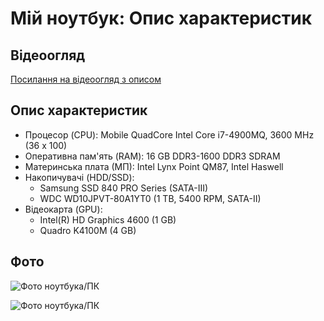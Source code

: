 # Мій ноутбук: Опис характеристик

## Відеоогляд
[Посилання на відеоогляд з описом](https://youtu.be/MvYyPmF05BA?si=Ei5cqRTS7d6eWCx4)

## Опис характеристик
- Процесор (CPU): Mobile QuadCore Intel Core i7-4900MQ, 3600 MHz (36 x 100)
- Оперативна пам'ять (RAM): 16 GB DDR3-1600 DDR3 SDRAM
- Материнська плата (МП): Intel Lynx Point QM87, Intel Haswell
- Накопичувачі (HDD/SSD):
  - Samsung SSD 840 PRO Series (SATA-III)
  - WDC WD10JPVT-80A1YT0 (1 TB, 5400 RPM, SATA-II)
- Відеокарта (GPU):
  - Intel(R) HD Graphics 4600 (1 GB)
  - Quadro K4100M (4 GB)

## Фото
![Фото ноутбука/ПК](https://kompbu.com/wp-content/uploads/2020/11/Dell-Precision-m6800-3.jpg)

![Фото ноутбука/ПК](https://setka.ua/upload/resize_cache/iblock/859/450_450_140cd750bba9870f18aada2478b24840a/d0d2kiuvbg5anhzguupytrhvdd6dwtiu.jpg)
